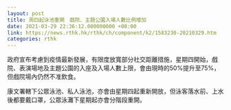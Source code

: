 ```yaml
---
layout: post
title: 周四起泳池重開　戲院、主題公園入場人數比例增加
date: 2021-03-29 22:36:12.000000000 +08:00
link: https://news.rthk.hk/rthk/ch/component/k2/1583230-20210329.htm
categories: rthk
---
```


政府宣布考慮到疫情最新發展，有限度放寬部分社交距離措施，星期四開始，戲院、表演場地及主題公園的入座及入場人數上限，會由現時的50%提升至75%，但戲院場內仍然不准飲食。

康文署轄下公眾泳池、私人泳池，亦會由星期四起重新開放，但泳客落水前、上水後都要戴口罩，公眾泳灘下星期起亦會分階段重開。
